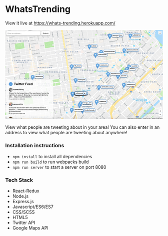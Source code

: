 # WhatsTrending
View it live at https://whats-trending.herokuapp.com/

![Simple Task Desktop](https://github.com/jchoo157/WhatsTrending/blob/master/public/whats-trending.png)

View what people are tweeting about in your area! You can also enter in an address to view what people are tweeting about anywhere!

### Installation instructions
- `npm install` to install all dependencies
- `npm run build` to run webpacks build
- `npm run server` to start a server on port 8080

### Tech Stack
- React-Redux
- Node.js
- Express.js
- Javascript/ES6/ES7
- CSS/SCSS
- HTML5
- Twitter API
- Google Maps API